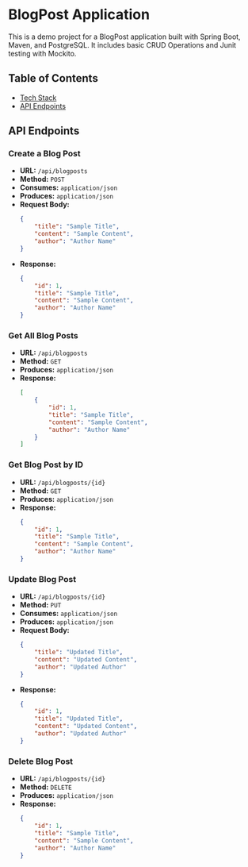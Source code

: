 # BlogPost Application

This is a demo project for a BlogPost application built with Spring Boot, Maven, and PostgreSQL. It includes basic CRUD Operations and Junit testing with Mockito. 

## Table of Contents

- [Tech Stack](#Tech_Stack)
- [API Endpoints](#api-endpoints)



## API Endpoints

### Create a Blog Post

- **URL:** `/api/blogposts`
- **Method:** `POST`
- **Consumes:** `application/json`
- **Produces:** `application/json`
- **Request Body:**
    ```json
    {
        "title": "Sample Title",
        "content": "Sample Content",
        "author": "Author Name"
    }
    ```
- **Response:**
    ```json
    {
        "id": 1,
        "title": "Sample Title",
        "content": "Sample Content",
        "author": "Author Name"
    }
    ```

### Get All Blog Posts

- **URL:** `/api/blogposts`
- **Method:** `GET`
- **Produces:** `application/json`
- **Response:**
    ```json
    [
        {
            "id": 1,
            "title": "Sample Title",
            "content": "Sample Content",
            "author": "Author Name"
        }
    ]
    ```

### Get Blog Post by ID

- **URL:** `/api/blogposts/{id}`
- **Method:** `GET`
- **Produces:** `application/json`
- **Response:**
    ```json
    {
        "id": 1,
        "title": "Sample Title",
        "content": "Sample Content",
        "author": "Author Name"
    }
    ```

### Update Blog Post

- **URL:** `/api/blogposts/{id}`
- **Method:** `PUT`
- **Consumes:** `application/json`
- **Produces:** `application/json`
- **Request Body:**
    ```json
    {
        "title": "Updated Title",
        "content": "Updated Content",
        "author": "Updated Author"
    }
    ```
- **Response:**
    ```json
    {
        "id": 1,
        "title": "Updated Title",
        "content": "Updated Content",
        "author": "Updated Author"
    }
    ```

### Delete Blog Post

- **URL:** `/api/blogposts/{id}`
- **Method:** `DELETE`
- **Produces:** `application/json`
- **Response:**
    ```json
    {
        "id": 1,
        "title": "Sample Title",
        "content": "Sample Content",
        "author": "Author Name"
    }
    ```
